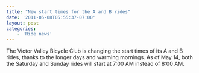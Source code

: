 ```yaml
---
title: "New start times for the A and B rides"
date: '2011-05-08T05:55:37-07:00'
layout: post
categories:
    - 'Ride news'
---
```


The Victor Valley Bicycle Club is changing the start times of its A and B rides, thanks to the longer days and warming mornings. As of May 14, both the Saturday and Sunday rides will start at 7:00 AM instead of 8:00 AM.